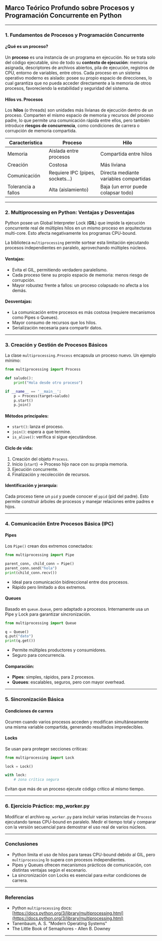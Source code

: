 ## Marco Teórico Profundo sobre Procesos y Programación Concurrente en Python

---

### 1. Fundamentos de Procesos y Programación Concurrente

#### ¿Qué es un proceso?

Un **proceso** es una instancia de un programa en ejecución. No se trata solo del código ejecutable, sino de todo su **contexto de ejecución**: memoria asignada, descriptores de archivos abiertos, pila de ejecución, registros de CPU, entorno de variables, entre otros. Cada proceso en un sistema operativo moderno es aislado: posee su propio espacio de direcciones, lo cual garantiza que no pueda acceder directamente a la memoria de otros procesos, favoreciendo la estabilidad y seguridad del sistema.

#### Hilos vs. Procesos

Los **hilos** (o threads) son unidades más livianas de ejecución dentro de un proceso. Comparten el mismo espacio de memoria y recursos del proceso padre, lo que permite una comunicación rápida entre ellos, pero también introduce **riesgos de concurrencia**, como condiciones de carrera o corrupción de memoria compartida.

| Característica      | Proceso                          | Hilo                                   |
| ------------------- | -------------------------------- | -------------------------------------- |
| Memoria             | Aislada entre procesos           | Compartida entre hilos                 |
| Creación            | Costosa                          | Más liviana                            |
| Comunicación        | Requiere IPC (pipes, sockets...) | Directa mediante variables compartidas |
| Tolerancia a fallos | Alta (aislamiento)               | Baja (un error puede colapsar todo)    |

---

### 2. Multiprocessing en Python: Ventajas y Desventajas

Python posee un Global Interpreter Lock (**GIL**) que impide la ejecución concurrente real de múltiples hilos en un mismo proceso en arquitecturas multi-core. Esto afecta negativamente los programas CPU-bound.

La biblioteca `multiprocessing` permite sortear esta limitación ejecutando procesos independientes en paralelo, aprovechando múltiples núcleos.

#### Ventajas:

* Evita el GIL, permitiendo verdadero paralelismo.
* Cada proceso tiene su propio espacio de memoria: menos riesgo de corrupción.
* Mayor robustez frente a fallos: un proceso colapsado no afecta a los demás.

#### Desventajas:

* La comunicación entre procesos es más costosa (requiere mecanismos como Pipes o Queues).
* Mayor consumo de recursos que los hilos.
* Serialización necesaria para compartir datos.

---

### 3. Creación y Gestión de Procesos Básicos

La clase `multiprocessing.Process` encapsula un proceso nuevo. Un ejemplo mínimo:

```python
from multiprocessing import Process

def saludo():
    print("Hola desde otro proceso")

if __name__ == '__main__':
    p = Process(target=saludo)
    p.start()
    p.join()
```

#### Métodos principales:

* `start()`: lanza el proceso.
* `join()`: espera a que termine.
* `is_alive()`: verifica si sigue ejecutándose.

#### Ciclo de vida:

1. Creación del objeto `Process`.
2. Inicio (`start`) → Proceso hijo nace con su propia memoria.
3. Ejecución concurrente.
4. Finalización y recolección de recursos.

#### Identificación y jerarquía:

Cada proceso tiene un `pid` y puede conocer el `ppid` (pid del padre). Esto permite construir árboles de procesos y manejar relaciones entre padres e hijos.

---

### 4. Comunicación Entre Procesos Básica (IPC)

#### Pipes

Los `Pipe()` crean dos extremos conectados:

```python
from multiprocessing import Pipe

parent_conn, child_conn = Pipe()
parent_conn.send("hola")
print(child_conn.recv())
```

* Ideal para comunicación bidireccional entre dos procesos.
* Rápido pero limitado a dos extremos.

#### Queues

Basado en `queue.Queue`, pero adaptado a procesos. Internamente usa un Pipe y Lock para garantizar sincronización.

```python
from multiprocessing import Queue

q = Queue()
q.put("dato")
print(q.get())
```

* Permite múltiples productores y consumidores.
* Seguro para concurrencia.

#### Comparación:

* **Pipes**: simples, rápidos, para 2 procesos.
* **Queues**: escalables, seguros, pero con mayor overhead.

---

### 5. Sincronización Básica

#### Condiciones de carrera

Ocurren cuando varios procesos acceden y modifican simultáneamente una misma variable compartida, generando resultados impredecibles.

#### Locks

Se usan para proteger secciones críticas:

```python
from multiprocessing import Lock

lock = Lock()

with lock:
    # zona crítica segura
```

Evitan que más de un proceso ejecute código crítico al mismo tiempo.

---

### 6. Ejercicio Práctico: mp\_worker.py

Modificar el archivo `mp_worker.py` para incluir varias instancias de `Process` ejecutando tareas CPU-bound en paralelo. Medir el tiempo total y comparar con la versión secuencial para demostrar el uso real de varios núcleos.

---

### Conclusiones

* Python limita el uso de hilos para tareas CPU-bound debido al GIL, pero `multiprocessing` lo supera con procesos independientes.
* Pipes y Queues ofrecen mecanismos prácticos de comunicación, con distintas ventajas según el escenario.
* La sincronización con Locks es esencial para evitar condiciones de carrera.

---

### Referencias

* Python `multiprocessing` docs: [https://docs.python.org/3/library/multiprocessing.html](https://docs.python.org/3/library/multiprocessing.html)
* Tanenbaum, A. S. "Modern Operating Systems"
* The Little Book of Semaphores - Allen B. Downey

---
